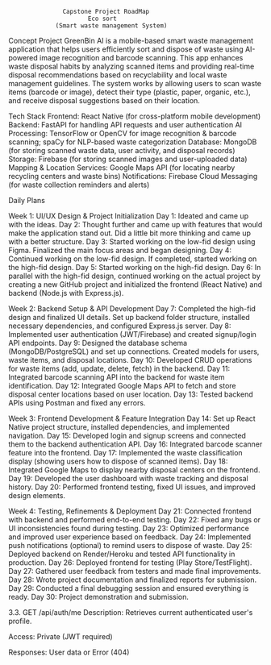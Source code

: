                    Capstone Project RoadMap
                          Eco sort
                 (Smart waste management System)
Concept
Project GreenBin AI is a mobile-based smart waste management application that helps users efficiently sort and dispose of waste using AI-powered image recognition and barcode scanning. This app enhances waste disposal habits by analyzing scanned items and providing real-time disposal recommendations based on recyclability and local waste management guidelines.
                   The system works by allowing users to scan waste items (barcode or image), detect their type (plastic, paper, organic, etc.), and receive disposal suggestions based on their location. 

Tech Stack 
Frontend: React Native (for cross-platform mobile development)
Backend: FastAPI  for handling API requests and user authentication
AI Processing: TensorFlow or OpenCV for image recognition & barcode scanning; spaCy for NLP-based waste categorization
Database: MongoDB (for storing scanned waste data, user activity, and disposal records)
Storage: Firebase (for storing scanned images and user-uploaded data)
Mapping & Location Services: Google Maps API (for locating nearby recycling centers and waste bins)
Notifications: Firebase Cloud Messaging (for waste collection reminders and alerts)

Daily Plans


Week 1: UI/UX Design & Project Initialization
Day 1: Ideated and came up with the ideas.
Day 2: Thought further and came up with features that would make the application stand out. Did a little bit more thinking and came up with a better structure.
Day 3: Started working on the low-fid design using Figma. Finalized the main focus areas and began designing.
Day 4: Continued working on the low-fid design. If completed, started working on the high-fid design.
Day 5: Started working on the high-fid design.
Day 6: In parallel with the high-fid design, continued working on the actual project by creating a new GitHub project and initialized the frontend (React Native) and backend (Node.js with Express.js).

Week 2: Backend Setup & API Development
Day 7: Completed the high-fid design and finalized UI details. Set up backend folder structure, installed necessary dependencies, and configured Express.js server.
Day 8: Implemented user authentication (JWT/Firebase) and created signup/login API endpoints.
Day 9: Designed the database schema (MongoDB/PostgreSQL) and set up connections. Created models for users, waste items, and disposal locations.
Day 10: Developed CRUD operations for waste items (add, update, delete, fetch) in the backend.
Day 11: Integrated barcode scanning API into the backend for waste item identification.
Day 12: Integrated Google Maps API to fetch and store disposal center locations based on user location.
Day 13: Tested backend APIs using Postman and fixed any errors.

Week 3: Frontend Development & Feature Integration
Day 14: Set up React Native project structure, installed dependencies, and implemented navigation.
Day 15: Developed login and signup screens and connected them to the backend authentication API.
Day 16: Integrated barcode scanner feature into the frontend.
Day 17: Implemented the waste classification display (showing users how to dispose of scanned items).
Day 18: Integrated Google Maps to display nearby disposal centers on the frontend.
Day 19: Developed the user dashboard with waste tracking and disposal history.
Day 20: Performed frontend testing, fixed UI issues, and improved design elements.

Week 4: Testing, Refinements & Deployment
Day 21: Connected frontend with backend and performed end-to-end testing.
Day 22: Fixed any bugs or UI inconsistencies found during testing.
Day 23: Optimized performance and improved user experience based on feedback.
Day 24: Implemented push notifications (optional) to remind users to dispose of waste.
Day 25: Deployed backend on Render/Heroku and tested API functionality in production.
Day 26: Deployed frontend for testing (Play Store/TestFlight).
Day 27: Gathered user feedback from testers and made final improvements.
Day 28: Wrote project documentation and finalized reports for submission.
Day 29: Conducted a final debugging session and ensured everything is ready.
Day 30: Project demonstration and submission.

3.3. GET /api/auth/me Description: Retrieves current authenticated user's profile.

Access: Private (JWT required)

Responses: User data or Error (404)

